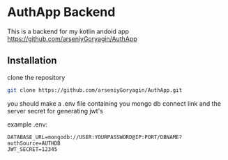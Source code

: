 # AuthApp Backend

This is a backend for my kotlin andoid app https://github.com/arseniyGoryagin/AuthApp

## Installation

clone the repository


```bash
git clone https://github.com/arseniyGoryagin/AuthApp.git
```

you should make a .env file containing you mongo db connect link and the server secret for generating jwt's

example .env:

```.env
DATABASE_URL=mongodb://USER:YOURPASSWORD@IP:PORT/DBNAME?authSource=AUTHDB
JWT_SECRET=12345
```
